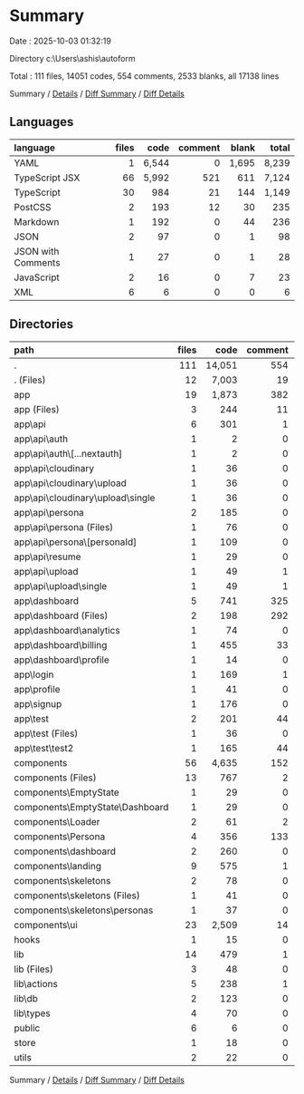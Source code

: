 # Summary

Date : 2025-10-03 01:32:19

Directory c:\\Users\\ashis\\autoform

Total : 111 files,  14051 codes, 554 comments, 2533 blanks, all 17138 lines

Summary / [Details](details.md) / [Diff Summary](diff.md) / [Diff Details](diff-details.md)

## Languages
| language | files | code | comment | blank | total |
| :--- | ---: | ---: | ---: | ---: | ---: |
| YAML | 1 | 6,544 | 0 | 1,695 | 8,239 |
| TypeScript JSX | 66 | 5,992 | 521 | 611 | 7,124 |
| TypeScript | 30 | 984 | 21 | 144 | 1,149 |
| PostCSS | 2 | 193 | 12 | 30 | 235 |
| Markdown | 1 | 192 | 0 | 44 | 236 |
| JSON | 2 | 97 | 0 | 1 | 98 |
| JSON with Comments | 1 | 27 | 0 | 1 | 28 |
| JavaScript | 2 | 16 | 0 | 7 | 23 |
| XML | 6 | 6 | 0 | 0 | 6 |

## Directories
| path | files | code | comment | blank | total |
| :--- | ---: | ---: | ---: | ---: | ---: |
| . | 111 | 14,051 | 554 | 2,533 | 17,138 |
| . (Files) | 12 | 7,003 | 19 | 1,772 | 8,794 |
| app | 19 | 1,873 | 382 | 198 | 2,453 |
| app (Files) | 3 | 244 | 11 | 32 | 287 |
| app\\api | 6 | 301 | 1 | 43 | 345 |
| app\\api\\auth | 1 | 2 | 0 | 1 | 3 |
| app\\api\\auth\\[...nextauth] | 1 | 2 | 0 | 1 | 3 |
| app\\api\\cloudinary | 1 | 36 | 0 | 5 | 41 |
| app\\api\\cloudinary\\upload | 1 | 36 | 0 | 5 | 41 |
| app\\api\\cloudinary\\upload\\single | 1 | 36 | 0 | 5 | 41 |
| app\\api\\persona | 2 | 185 | 0 | 20 | 205 |
| app\\api\\persona (Files) | 1 | 76 | 0 | 9 | 85 |
| app\\api\\persona\\[personaId] | 1 | 109 | 0 | 11 | 120 |
| app\\api\\resume | 1 | 29 | 0 | 2 | 31 |
| app\\api\\upload | 1 | 49 | 1 | 15 | 65 |
| app\\api\\upload\\single | 1 | 49 | 1 | 15 | 65 |
| app\\dashboard | 5 | 741 | 325 | 72 | 1,138 |
| app\\dashboard (Files) | 2 | 198 | 292 | 37 | 527 |
| app\\dashboard\\analytics | 1 | 74 | 0 | 8 | 82 |
| app\\dashboard\\billing | 1 | 455 | 33 | 25 | 513 |
| app\\dashboard\\profile | 1 | 14 | 0 | 2 | 16 |
| app\\login | 1 | 169 | 1 | 16 | 186 |
| app\\profile | 1 | 41 | 0 | 4 | 45 |
| app\\signup | 1 | 176 | 0 | 9 | 185 |
| app\\test | 2 | 201 | 44 | 22 | 267 |
| app\\test (Files) | 1 | 36 | 0 | 3 | 39 |
| app\\test\\test2 | 1 | 165 | 44 | 19 | 228 |
| components | 56 | 4,635 | 152 | 487 | 5,274 |
| components (Files) | 13 | 767 | 2 | 86 | 855 |
| components\\EmptyState | 1 | 29 | 0 | 5 | 34 |
| components\\EmptyState\\Dashboard | 1 | 29 | 0 | 5 | 34 |
| components\\Loader | 2 | 61 | 2 | 8 | 71 |
| components\\Persona | 4 | 356 | 133 | 35 | 524 |
| components\\dashboard | 2 | 260 | 0 | 13 | 273 |
| components\\landing | 9 | 575 | 1 | 51 | 627 |
| components\\skeletons | 2 | 78 | 0 | 7 | 85 |
| components\\skeletons (Files) | 1 | 41 | 0 | 4 | 45 |
| components\\skeletons\\personas | 1 | 37 | 0 | 3 | 40 |
| components\\ui | 23 | 2,509 | 14 | 282 | 2,805 |
| hooks | 1 | 15 | 0 | 5 | 20 |
| lib | 14 | 479 | 1 | 64 | 544 |
| lib (Files) | 3 | 48 | 0 | 7 | 55 |
| lib\\actions | 5 | 238 | 1 | 34 | 273 |
| lib\\db | 2 | 123 | 0 | 12 | 135 |
| lib\\types | 4 | 70 | 0 | 11 | 81 |
| public | 6 | 6 | 0 | 0 | 6 |
| store | 1 | 18 | 0 | 3 | 21 |
| utils | 2 | 22 | 0 | 4 | 26 |

Summary / [Details](details.md) / [Diff Summary](diff.md) / [Diff Details](diff-details.md)